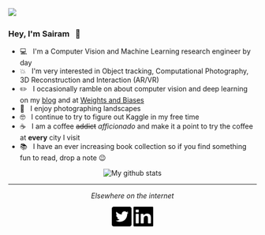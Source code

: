 <img src="https://raw.githubusercontent.com/ssundar6087/vision-and-words/master/images/LR_Jokulsarlon-3-2.jpg">

### Hey, I'm Sairam &nbsp; :wave:

- 💻  &nbsp; I'm a Computer Vision and Machine Learning research engineer by day
- :boom:  &nbsp;  I'm very interested in Object tracking, Computational Photography, 3D Reconstruction and Interaction (AR/VR)
- :pencil2: &nbsp; I occasionally ramble on about computer vision and deep learning on my [blog](ssundar6087.github.io/vision-and-words) and at [Weights and Biases](https://app.wandb.ai/sairam6087)
- :sunrise_over_mountains: &nbsp; I enjoy photographing landscapes
- :nerd_face: &nbsp; I continue to try to figure out Kaggle in my free time
- :coffee: &nbsp; I am a coffee ~~addict~~ _afficionado_ and make it a point to try the coffee at **every** city I visit
- :books: &nbsp; I have an ever increasing book collection so if you find something fun to read, drop a note :wink:

&nbsp;&nbsp;&nbsp;&nbsp;&nbsp;&nbsp;&nbsp;&nbsp;&nbsp;&nbsp;&nbsp;&nbsp;&nbsp;&nbsp;&nbsp;&nbsp;&nbsp;&nbsp;&nbsp;&nbsp;&nbsp;&nbsp;&nbsp;&nbsp;&nbsp;&nbsp;&nbsp;&nbsp;&nbsp;&nbsp;&nbsp;&nbsp;&nbsp;&nbsp;&nbsp;&nbsp;&nbsp;&nbsp;&nbsp;&nbsp;&nbsp;&nbsp;&nbsp;&nbsp;&nbsp;&nbsp;&nbsp;&nbsp;&nbsp;![My github stats](https://github-readme-stats.vercel.app/api?username=ssundar6087&show_icons=true)

 

<hr>
<p align="center">
  <i>Elsewhere on the internet</i>
  <p align="center">
    <a href="https://twitter.com/DSaience" alt="Twitter"><img src="https://raw.githubusercontent.com/ssundar6087/ssundar6087/master/assets/twitter_svg.svg"></a>
    <a href="https://www.linkedin.com/in/sairam-sundaresan/" alt="Linkedin"><img src="https://raw.githubusercontent.com/ssundar6087/ssundar6087/master/assets/linkedin_svg.svg"></a>
  </p>
  
</p>

